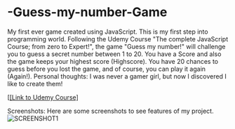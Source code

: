 # -Guess-my-number-Game
My first ever game created using JavaScript.
This is my first step into programming world. Following the Udemy Course "The complete JavaScript Course; from zero to Expert!", the game "Guess my number!" will challenge you to guess a secret number between 1 to 20. You have a Score and also the game keeps your highest score (Highscore). You have 20 chances to guess before you lost the game, and of course, you can play it again (Again!). 
Personal thoughts: I was never a gamer girl, but now I discovered I like to create them! 

[[[Link to Udemy Course] ](https://www.udemy.com/course/the-complete-javascript-course/?couponCode=KEEPLEARNING)

Screenshots: 
Here are some screenshots to see features of my project. 
![SCREENSHOT1]("./guessmynumber0.png")
